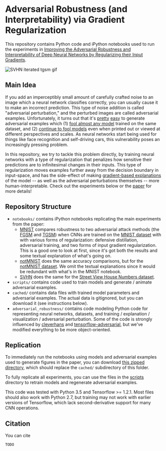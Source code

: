 # Adversarial Robustness (and Interpretability) via Gradient Regularization

This repository contains Python code and iPython notebooks used to run the experiments in [Improving the Adversarial Robustness and Interpretability of Deep Neural Networks by Regularizing their Input Gradients](TODO).

![SVHN iterated tgsm gif](./svhn-doubleback-eps0pt1.gif)

## Main Idea

If you add an imperceptibly small amount of carefully crafted noise to an image which a neural network classifies correctly, you can usually cause it to make an incorrect prediction. This type of noise addition is called "adversarial perturbation," and the perturbed images are called adversarial examples. Unfortunately, it turns out that it's [pretty](https://arxiv.org/pdf/1412.6572) [easy](https://arxiv.org/pdf/1602.02697) to generate adversarial examples which (1) [fool almost any model](https://arxiv.org/pdf/1605.07277) trained on the same dataset, and (2) [continue to fool models](https://arxiv.org/pdf/1707.07397) even when printed out or viewed at different perspectives and scales. As neural networks start being used for things like face recognition and self-driving cars, this vulnerability poses an increasingly pressing problem.

In this repository, we try to tackle this problem directly, by training neural networks with a type of regularization that penalizes how sensitive their predictions are to infinitesimal changes in their inputs.
This type of regularization moves examples further away from the decision boundary in input-space, and has the side-effect of making [gradient-based explanations](http://www.jmlr.org/papers/volume11/baehrens10a/baehrens10a.pdf) of the model -- as well as the adversarial perturbations themselves -- more human-interpretable. Check out the experiments below or the [paper](TODO) for more details!

## Repository Structure

- `notebooks/` contains iPython notebooks replicating the main experiments from the paper:
    - [MNIST](./notebooks/MNIST.ipynb) compares robustness to two adversarial attack methods (the [FGSM](https://arxiv.org/pdf/1412.6572) and [TGSM](https://arxiv.org/pdf/1607.02533.pdf)) when CNNs are trained on the [MNIST dataset](http://yann.lecun.com/exdb/mnist/) with with various forms of regularization: defensive distillation, adversarial training, and two forms of input gradient regularization. This is a good one to look at first, since it's got both the results and some textual explanation of what's going on.
    - [notMNIST](./notebooks/notMNIST.ipynb) does the same accuracy comparisons, but for the [notMNIST dataset](http://yaroslavvb.blogspot.com/2011/09/notmnist-dataset.html). We omit the textual explanations since it would be redundant with what's in the MNIST notebook.
    - [SVHN](./notebooks/SVHN.ipynb) does the same for the [Street View House Numbers dataset](http://ufldl.stanford.edu/housenumbers/).
- `scripts/` contains code used to train models and generate / animate adversarial examples.
- `cached/` contains data files with trained model parameters and adversarial examples. The actual data is gitignored, but you can download it (see instructions below).
- `adversarial_robustness/` contains code modeling Python code for representing neural networks, datasets, and training / explanation / visualization / adversarial perturbation. Some of the code is strongly influenced by [cleverhans](https://github.com/tensorflow/cleverhans) and [tensorflow-adversarial](https://github.com/gongzhitaao/tensorflow-adversarial), but we've modified everything to be more object-oriented.

## Replication

To immediately run the notebooks using models and adversarial examples used to generate figures in the paper, you can download [this zipped directory](https://s3.amazonaws.com/adversarial-robustness-cached-models/cached.zip), which should replace the `cached/` subdirectory of this folder.

To fully replicate all experiments, you can use the files in the [scripts](./scripts) directory to retrain models and regenerate adversarial examples.

This code was tested with Python 3.5 and Tensorflow >= 1.2.1. Most files should also work with Python 2.7, but training may not work with earlier versions of Tensorflow, which lack second-derivative support for many CNN operations.

## Citation

You can cite
```
TODO
```
